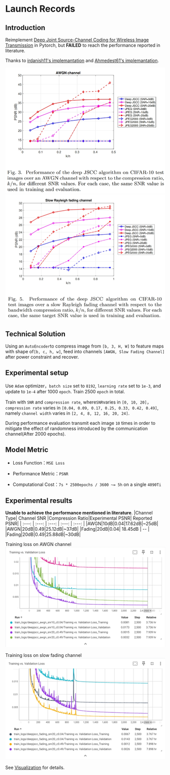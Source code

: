 <!-- ## 模型架构应该没问题了，还需要处理一下功率约束的事。
`Chap.III` 提到 `The encoder maps the n-dimensional input image x to a k-length vector of complex-valued channel input samples z`，也就是把一张`[3x32x32]`的图片映射成一个`[kx1]`的复向量并进行功率约束，这里`n=3x32x32=3072`。

`Chap.III` 中给出的功率约束的公式是
 $z = \sqrt{kP}\frac{\tilde{z}}{\sqrt{\tilde{z}^*\tilde{z}}}$，
其中 $\tilde{z}$ 应该是一个`[kx1]`的向量，分母计算得到的模长是一个常数，保证整个分数的功率为`1`，~~并根据系数 $\sqrt{kP}$ 进行功率约束~~。并计算信号的总功率进行约束。

一张图片编码成 `k` 个符号，信号的平均功率为 `P`，总功率为 `kP`。一次传输 `b` 张图片需要编码成`bK`个符号，信号的平均功率为 `P`，总功率为 `bkP`。~~因此归一化因子应该是 $\frac{1}{\sqrt{bkP}}$。~~并计算信号的总功率进行约束。

传输的信号拉直成`[bk, 1]`，信噪比为`snr`，噪声向量的形状也是`[bk, 1]`，总功率为`bkP/snr`，即噪声服从高斯分布$N(0, \sqrt{bkP})$.


##  训练过程应该没有问题，需要重构并封装一下 -->
<!-- 
在瑞利衰落信道模型中，信道矩阵的元素通常不是直接服从正态分布 $N(0, 1)$。相反，瑞利衰落信道模型中的信道矩阵元素的幅度服从瑞利分布，而相位则在 $[0,2\pi)$ 范围内均匀分布。这是因为瑞利衰落信道模型通常用于描述在无视距（Line of Sight, LoS）条件下的多径传播环境，其中多个反射和散射的信号分量相互叠加，导致接收信号的幅度和相位发生变化。

在瑞利衰落模型中，每个信道矩阵元素可以视为多个独立同分布的复数随机变量之和，其中实部和虚部各自独立地遵循均值为$0$、方差为 $\sigma^2/2$ 的正态分布。这里的 $\sigma^2$ 表示信号分量的总功率，通常取决于特定的环境和系统参数。当这些独立的复数随机变量叠加时，由于中心极限定理，复信号的幅度将遵循瑞利分布，而相位将在 [0,2π) 范围内均匀分布。

因此，如果你正在处理瑞利衰落信道的信道矩阵，你应该期望每个元素的实部和虚部分别服从均值为0、方差为 $\sigma^2/2$ 的正态分布，从而使每个元素的幅度服从瑞利分布。方差 $\sigma^2/2$ 的选择取决于信道的具体条件和系统要求，而不一定是1。如果  $\sigma^2=1$ ，那么实部和虚部的方差就是 $1/2$，这种情况下信道模型反映了单位总功率的假设。 -->




# Launch Records

## Introduction

Reimplement [Deep Joint Source-Channel Coding for Wireless Image Transmission](https://arxiv.org/abs/1809.01733) in Pytorch, but **FAILED** to reach the performance reported in literature.

Thanks to [irdanish11's implemantation](https://github.com/irdanish11/DJSCC-for-Wireless-Image-Transmission) and [Ahmedest61's implemantation](https://github.com/Ahmedest61/D-JSCC). 

![awgn_performance](resources/awgn_performance.png)
![slowfading_performance](resources/slowfading_performance.png)



## Technical Solution

Using an `AutoEncoder`to compress image from `[b, 3, H, W]` to feature maps with shape of`[b, c, h, w]`, feed into channels `[AWGN, Slow Fading Channel]` after power constraint and recover.


## Experimental setup

Use `Adam` optimizer，`batch size` set to `8192`, `learning rate` set to `1e-3`, and update to `1e-4` after 1000 `epoch`. Train 2500 `epoch` in total.

Train with `SNR` and `compression rate`, where`SNR`varies in `[0, 10, 20]`，`compression rate` varies in `[0.04, 0.09, 0.17, 0.25, 0.33, 0.42, 0.49]`, namely `channel width` varies in `[2, 4, 8, 12, 16, 20, 24]`.

During performance evaluation transmit each image `10` times in order to mitigate the effect of randomness introduced by the communication channel(After 2000 epochs).


## Model Metric

- Loss Function：`MSE Loss`

- Performance Metric：`PSNR`

- Computational Cost：`7s * 2500epochs / 3600 ~= 5h` on a single `4090Ti`

## Experimental results


**Unable to achieve the performance mentioned in literature**.
|Channel Type| Channel SNR |Compression Ratio|Experimental PSNR| Reported PSNR|
| :---: | :---: | :---: | :---: | :---: |
|AWGN|10dB|0.04|17.62dB|~25dB|
|AWGN|20dB|0.49|25.12dB|~37dB|
|Fading|20dB|0.04| 18.45dB | -- |
|Fading|20dB|0.49|25.88dB|~30dB|

Training loss on AWGN channel
![awgn_training_loss](resources/awgn.png)

Training loss on slow fading channel
![slowfading_training_loss](resources/fading.png)


See [Visualization](visualization.md) for details.

<!-- ![Validation Loss](resources/valid_loss.png)

![Model performance](result.png) -->



<!-- 
## colab environment setup snippets

This is used to install an old version python on colab for tensorflow 1.15.

```
%env PYTHONPATH = # /env/python
!wget https://repo.anaconda.com/miniconda/Miniconda3-py38_4.12.0-Linux-x86_64.sh
!chmod +x Miniconda3-py38_4.12.0-Linux-x86_64.sh
!./Miniconda3-py38_4.12.0-Linux-x86_64.sh -b -f -p /usr/local
!conda update conda -y
import sys
sys.path.append('/usr/local/lib/python3.8/site-packages')
!conda create -n myenv python=3.6 -y
```
```
%%shell
eval "$(conda shell.bash hook)"
conda activate myenv
pip install tensorflow==1.15 -q
``` -->
